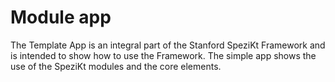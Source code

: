 # Module app

The Template App is an integral part of the Stanford SpeziKt Framework and is intended to show how
to use the Framework. The simple app shows the use of the SpeziKt modules and the core elements.